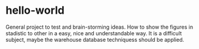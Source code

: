 # hello-world
General project to test and brain-storming ideas.
How to show the figures in stadistic to other in a easy, nice and understandable way. It is a difficult subject, maybe the warehouse database techniquess should be applied.
